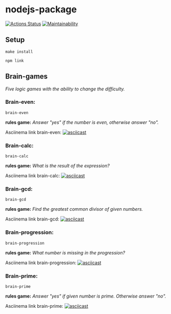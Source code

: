 # nodejs-package
[![Actions Status](https://github.com/ArthurFloyd/frontend-project-44/workflows/hexlet-check/badge.svg)](https://github.com/ArthurFloyd/frontend-project-44/actions)
[![Maintainability](https://api.codeclimate.com/v1/badges/53be4fa325cae1354cef/maintainability)](https://codeclimate.com/github/ArthurFloyd/frontend-project-45/maintainability)



## Setup
```
make install

npm link
```

## Brain-games

*Five logic games with the ability to change the difficulty.*

### Brain-even:

```
brain-even
```
**rules game:**
*Answer "yes" if the number is even, otherwise answer "no".*

Asciinema link brain-even:
[![asciicast](https://asciinema.org/a/595755.svg)](https://asciinema.org/a/595755)


### Brain-calc:

```
brain-calc
```
**rules game:**
*What is the result of the expression?*

Asciinema link brain-calc:
[![asciicast](https://asciinema.org/a/595815.svg)](https://asciinema.org/a/595815)


### Brain-gcd:

```
brain-gcd
```
**rules game:**
*Find the greatest common divisor of given numbers.*

Asciinema link brain-gcd:
[![asciicast](https://asciinema.org/a/595907.svg)](https://asciinema.org/a/595907)


### Brain-progression:

```
brain-progression
```
**rules game:**
*What number is missing in the progression?*

Asciinema link brain-progression:
[![asciicast](https://asciinema.org/a/596895.svg)](https://asciinema.org/a/596895)


### Brain-prime:

```
brain-prime
```
**rules game:**
*Answer "yes" if given number is prime. Otherwise answer "no".*

Asciinema link brain-prime:
[![asciicast](https://asciinema.org/a/596336.svg)](https://asciinema.org/a/596336)
